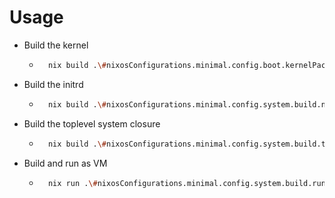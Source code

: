 # Usage

- Build the kernel
	- ```bash
		nix build .\#nixosConfigurations.minimal.config.boot.kernelPackages.kernel
		```

- Build the initrd
	- ```bash
		nix build .\#nixosConfigurations.minimal.config.system.build.netbootRamdisk
		```

- Build the toplevel system closure
	- ```bash
		nix build .\#nixosConfigurations.minimal.config.system.build.toplevel
		```

- Build and run as VM
	- ```bash
		nix run .\#nixosConfigurations.minimal.config.system.build.run-with-qemu
		```
